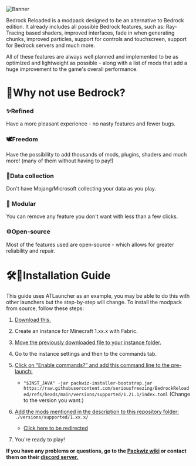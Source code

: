 ![Banner](https://i.imgur.com/LqwCXMR.png)

Bedrock Reloaded is a modpack designed to be an alternative to Bedrock edition. It already includes all possible Bedrock features, such as: Ray-Tracing based shaders, improved interfaces, fade in when generating chunks, improved particles, support for controls and touchscreen, support for Bedrock servers and much more.
  
All of these features are always well planned and implemented to be as optimized and lightweight as possible - along with a list of mods that add a huge improvement to the game's overall performance.

# 🤔Why not use Bedrock?
### ✨Refined
Have a more pleasant experience - no nasty features and fewer bugs.

### 🕊️Freedom
Have the possibility to add thousands of mods, plugins, shaders and much more! (many of them without having to pay!)

### 🚫Data collection
Don't have Mojang/Microsoft collecting your data as you play.

### 🧩 Modular
You can remove any feature you don't want with less than a few clicks.

### ⚙️Open-source
Most of the features used are open-source - which allows for greater reliability and repair.

# 🛠️📖Installation Guide
This guide uses ATLauncher as an example, you may be able to do this with other launchers but the step-by-step will change. To install the modpack from source, follow these steps:

1. [Download this.](https://github.com/packwiz/packwiz-installer-bootstrap/releases)
2. Create an instance for Minecraft 1.xx.x with Fabric.
3. [Move the previously downloaded file to your instance folder.](https://i.imgur.com/7A3rAQM.png)
4. Go to the instance settings and then to the commands tab.
5. [Click on “Enable commands?” and add this command line to the pre-launch:](https://i.imgur.com/Jrn1VsU.png)

    - `"$INST_JAVA" -jar packwiz-installer-bootstrap.jar https://raw.githubusercontent.com/seriousfreezing/BedrockReloaded/refs/heads/main/versions/supported/1.21.1/index.toml`
    (Change to the version you want.)

6. [Add the mods mentioned in the description to this repository folder:](https://i.imgur.com/oj6ilpB.png)
`./versions/supported/1.xx.x/`

    - [Click here to be redirected](https://github.com/seriousfreezing/BedrockReloaded/tree/main/versions/supported)
7. You're ready to play!

**If you have any problems or questions, go to the [Packwiz wiki](https://packwiz.infra.link/tutorials/creating/getting-started/) or contact them on their [discord server.](https://discord.gg/DcSkRF4)**